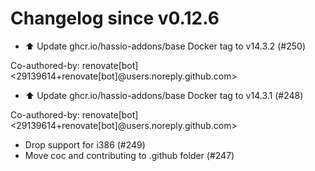 # Changelog since v0.12.6
- ⬆️ Update ghcr.io/hassio-addons/base Docker tag to v14.3.2 (#250)

Co-authored-by: renovate[bot] <29139614+renovate[bot]@users.noreply.github.com> 
- ⬆️ Update ghcr.io/hassio-addons/base Docker tag to v14.3.1 (#248)

Co-authored-by: renovate[bot] <29139614+renovate[bot]@users.noreply.github.com> 
- Drop support for i386 (#249) 
- Move coc and contributing to .github folder (#247) 
